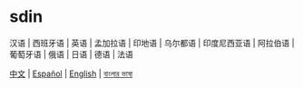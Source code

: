 # sdin

汉语 | 西班牙语 | 英语 | 孟加拉语 | 印地语 | 乌尔都语 | 印度尼西亚语 | 阿拉伯语 | 葡萄牙语 | 俄语 | 日语 | 德语 | 法语

[中文](./pro/readme/zh.md) | [Español](./pro/readme/es.md) | [English](./pro/readme/es.md) | [বাংলার ভাষা](./pro/readme/readme-es.md)
